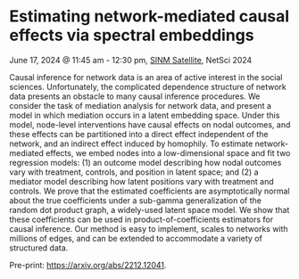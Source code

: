 # Estimating network-mediated causal effects via spectral embeddings  

June 17, 2024 @ 11:45 am - 12:30 pm, [SINM Satellite](https://sinm.network/sinm2024/), NetSci 2024

Causal inference for network data is an area of active interest in the social sciences. Unfortunately, the complicated dependence structure of network data presents an obstacle to many causal inference procedures. We consider the task of mediation analysis for network data, and present a model in which mediation occurs in a latent embedding space. Under this model, node-level interventions have causal effects on nodal outcomes, and these effects can be partitioned into a direct effect independent of the network, and an indirect effect induced by homophily. To estimate network-mediated effects, we embed nodes into a low-dimensional space and fit two regression models: (1) an outcome model describing how nodal outcomes vary with treatment, controls, and position in latent space; and (2) a mediator model describing how latent positions vary with treatment and controls. We prove that the estimated coefficients are asymptotically normal about the true coefficients under a sub-gamma generalization of the random dot product graph, a widely-used latent space model. We show that these coefficients can be used in product-of-coefficients estimators for causal inference. Our method is easy to implement, scales to networks with millions of edges, and can be extended to accommodate a variety of structured data.

Pre-print: https://arxiv.org/abs/2212.12041.
